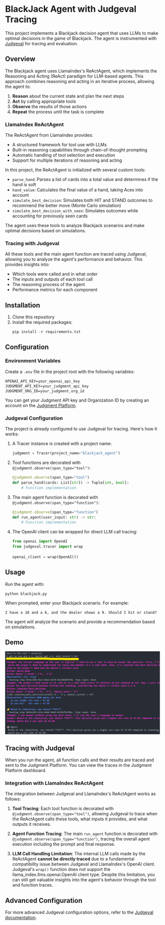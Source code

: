 # BlackJack Agent with Judgeval Tracing

This project implements a Blackjack decision agent that uses LLMs to make optimal decisions in the game of Blackjack. The agent is instrumented with [Judgeval](https://github.com/JudgmentLabs/judgeval) for tracing and evaluation.

## Overview

The Blackjack agent uses LlamaIndex's ReActAgent, which implements the Reasoning and Acting (ReAct) paradigm for LLM-based agents. This approach combines reasoning and acting in an iterative process, allowing the agent to:

1. **Reason** about the current state and plan the next steps
2. **Act** by calling appropriate tools
3. **Observe** the results of those actions
4. **Repeat** the process until the task is complete

### LlamaIndex ReActAgent

The ReActAgent from LlamaIndex provides:

- A structured framework for tool use with LLMs
- Built-in reasoning capabilities through chain-of-thought prompting
- Automatic handling of tool selection and execution
- Support for multiple iterations of reasoning and acting

In this project, the ReActAgent is initialized with several custom tools:

- `parse_hand`: Parses a list of cards into a total value and determines if the hand is soft
- `hand_value`: Calculates the final value of a hand, taking Aces into account
- `simulate_best_decision`: Simulates both HIT and STAND outcomes to recommend the better move (Monte Carlo simulation)
- `simulate_best_decision_with_seen`: Simulates outcomes while accounting for previously seen cards

The agent uses these tools to analyze Blackjack scenarios and make optimal decisions based on simulations.

### Tracing with Judgeval

All these tools and the main agent function are traced using Judgeval, allowing you to analyze the agent's performance and behavior. This provides insights into:

- Which tools were called and in what order
- The inputs and outputs of each tool call
- The reasoning process of the agent
- Performance metrics for each component

## Installation

1. Clone this repository
2. Install the required packages:
   ```
   pip install -r requirements.txt
   ```

## Configuration

### Environment Variables

Create a `.env` file in the project root with the following variables:

```
OPENAI_API_KEY=your_openai_api_key
JUDGMENT_API_KEY=your_judgment_api_key
JUDGMENT_ORG_ID=your_judgment_org_id
```

You can get your Judgment API key and Organization ID by creating an account on the [Judgment Platform](https://judgment.dev/).

### Judgeval Configuration

The project is already configured to use Judgeval for tracing. Here's how it works:

1. A Tracer instance is created with a project name:

   ```python
   judgment = Tracer(project_name="blackjack_agent")
   ```

2. Tool functions are decorated with `@judgment.observe(span_type="tool")`:

   ```python
   @judgment.observe(span_type="tool")
   def parse_hand(cards: List[str]) -> Tuple[int, bool]:
       # Function implementation
   ```

3. The main agent function is decorated with `@judgment.observe(span_type="function")`:

   ```python
   @judgment.observe(span_type="function")
   def run_agent(user_input: str) -> str:
       # Function implementation
   ```

4. The OpenAI client can be wrapped for direct LLM call tracing:

   ```python
   from openai import OpenAI
   from judgeval.tracer import wrap

   openai_client = wrap(OpenAI())
   ```

## Usage

Run the agent with:

```
python blackjack.py
```

When prompted, enter your Blackjack scenario. For example:

```
I have a 10 and a 6, and the dealer shows a 9. Should I hit or stand?
```

The agent will analyze the scenario and provide a recommendation based on simulations.

## Demo

![alt text](screenshots/temp.png)

## Tracing with Judgeval

When you run the agent, all function calls and their results are traced and sent to the Judgment Platform. You can view the traces in the Judgment Platform dashboard.

### Integration with LlamaIndex ReActAgent

The integration between Judgeval and LlamaIndex's ReActAgent works as follows:

1. **Tool Tracing**: Each tool function is decorated with `@judgment.observe(span_type="tool")`, allowing Judgeval to trace when the ReActAgent calls these tools, what inputs it provides, and what outputs it receives.

2. **Agent Function Tracing**: The main `run_agent` function is decorated with `@judgment.observe(span_type="function")`, tracing the overall agent execution including the prompt and final response.

3. **LLM Call Handling Limitation**: The internal LLM calls made by the ReActAgent **cannot be directly traced** due to a fundamental compatibility issue between Judgeval and LlamaIndex's OpenAI client. Judgeval's `wrap()` function does not support the llama_index.llms.openai.OpenAI client type. Despite this limitation, you can still get valuable insights into the agent's behavior through the tool and function traces.



## Advanced Configuration

For more advanced Judgeval configuration options, refer to the [Judgeval documentation](https://github.com/JudgmentLabs/judgeval).
